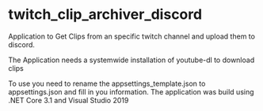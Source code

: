 # twitch_clip_archiver_discord
Application to Get Clips from an specific twitch channel and upload them to discord.

The Application needs a systemwide installation of youtube-dl to download clips

To use you need to rename the appsettings_template.json to appsettings.json and fill in you information. The application was build using .NET Core 3.1 and Visual Studio 2019
